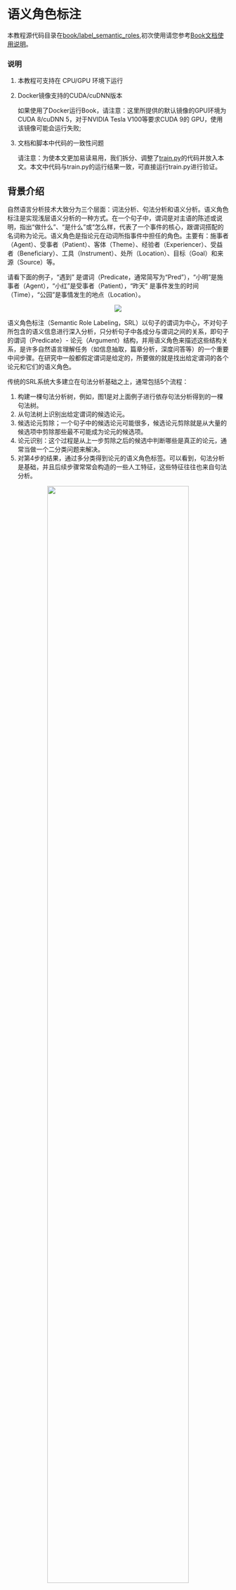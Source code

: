 # 语义角色标注

本教程源代码目录在[book/label_semantic_roles](https://github.com/PaddlePaddle/book/tree/develop/07.label_semantic_roles),初次使用请您参考[Book文档使用说明](https://github.com/PaddlePaddle/book/blob/develop/README.cn.md#运行这本书)。

### 说明

1. 本教程可支持在 CPU/GPU 环境下运行

2. Docker镜像支持的CUDA/cuDNN版本

   如果使用了Docker运行Book，请注意：这里所提供的默认镜像的GPU环境为 CUDA 8/cuDNN 5，对于NVIDIA Tesla V100等要求CUDA 9的 GPU，使用该镜像可能会运行失败;

3. 文档和脚本中代码的一致性问题

    请注意：为使本文更加易读易用，我们拆分、调整了[train.py](https://github.com/PaddlePaddle/book/tree/develop/07.label_semantic_roles/train.py)的代码并放入本文。本文中代码与train.py的运行结果一致，可直接运行train.py进行验证。

## 背景介绍

自然语言分析技术大致分为三个层面：词法分析、句法分析和语义分析。语义角色标注是实现浅层语义分析的一种方式。在一个句子中，谓词是对主语的陈述或说明，指出“做什么”、“是什么”或“怎么样，代表了一个事件的核心，跟谓词搭配的名词称为论元。语义角色是指论元在动词所指事件中担任的角色。主要有：施事者（Agent）、受事者（Patient）、客体（Theme）、经验者（Experiencer）、受益者（Beneficiary）、工具（Instrument）、处所（Location）、目标（Goal）和来源（Source）等。

请看下面的例子，“遇到” 是谓词（Predicate，通常简写为“Pred”），“小明”是施事者（Agent），“小红”是受事者（Patient），“昨天” 是事件发生的时间（Time），“公园”是事情发生的地点（Location）。

<p align="center">
    <img src = "https://github.com/PaddlePaddle/book/blob/develop/07.label_semantic_roles/image/Eqn1.png?raw=true"><br/>
</p>


语义角色标注（Semantic Role Labeling，SRL）以句子的谓词为中心，不对句子所包含的语义信息进行深入分析，只分析句子中各成分与谓词之间的关系，即句子的谓词（Predicate）- 论元（Argument）结构，并用语义角色来描述这些结构关系，是许多自然语言理解任务（如信息抽取，篇章分析，深度问答等）的一个重要中间步骤。在研究中一般都假定谓词是给定的，所要做的就是找出给定谓词的各个论元和它们的语义角色。

传统的SRL系统大多建立在句法分析基础之上，通常包括5个流程：

1. 构建一棵句法分析树，例如，图1是对上面例子进行依存句法分析得到的一棵句法树。
2. 从句法树上识别出给定谓词的候选论元。
3. 候选论元剪除；一个句子中的候选论元可能很多，候选论元剪除就是从大量的候选项中剪除那些最不可能成为论元的候选项。
4. 论元识别：这个过程是从上一步剪除之后的候选中判断哪些是真正的论元，通常当做一个二分类问题来解决。
5. 对第4步的结果，通过多分类得到论元的语义角色标签。可以看到，句法分析是基础，并且后续步骤常常会构造的一些人工特征，这些特征往往也来自句法分析。

<div  align="center">
<img src="https://github.com/PaddlePaddle/book/blob/develop/07.label_semantic_roles/image/dependency_parsing.png?raw=true" width = "80%" align=center /><br>
图1. 依存句法分析句法树示例
</div>

然而，完全句法分析需要确定句子所包含的全部句法信息，并确定句子各成分之间的关系，是一个非常困难的任务，目前技术下的句法分析准确率并不高，句法分析的细微错误都会导致SRL的错误。为了降低问题的复杂度，同时获得一定的句法结构信息，“浅层句法分析”的思想应运而生。浅层句法分析也称为部分句法分析（partial parsing）或语块划分（chunking）。和完全句法分析得到一颗完整的句法树不同，浅层句法分析只需要识别句子中某些结构相对简单的独立成分，例如：动词短语，这些被识别出来的结构称为语块。为了回避 “无法获得准确率较高的句法树” 所带来的困难，一些研究\[[1](#参考文献)\]也提出了基于语块（chunk）的SRL方法。基于语块的SRL方法将SRL作为一个序列标注问题来解决。序列标注任务一般都会采用BIO表示方式来定义序列标注的标签集，我们先来介绍这种表示方法。在BIO表示法中，B代表语块的开始，I代表语块的中间，O代表语块结束。通过B、I、O 三种标记将不同的语块赋予不同的标签，例如：对于一个由角色A拓展得到的语块组，将它所包含的第一个语块赋予标签B-A，将它所包含的其它语块赋予标签I-A，不属于任何论元的语块赋予标签O。

我们继续以上面的这句话为例，图1展示了BIO表示方法。

<div  align="center">
<img src="https://github.com/PaddlePaddle/book/blob/develop/07.label_semantic_roles/image/bio_example.png?raw=true" width = "90%"  align=center /><br>
图2. BIO标注方法示例
</div>

从上面的例子可以看到，根据序列标注结果可以直接得到论元的语义角色标注结果，是一个相对简单的过程。这种简单性体现在：（1）依赖浅层句法分析，降低了句法分析的要求和难度；（2）没有了候选论元剪除这一步骤；（3）论元的识别和论元标注是同时实现的。这种一体化处理论元识别和论元标注的方法，简化了流程，降低了错误累积的风险，往往能够取得更好的结果。

与基于语块的SRL方法类似，在本教程中我们也将SRL看作一个序列标注问题，不同的是，我们只依赖输入文本序列，不依赖任何额外的语法解析结果或是复杂的人造特征，利用深度神经网络构建一个端到端学习的SRL系统。我们以[CoNLL-2004 and CoNLL-2005 Shared Tasks](http://www.cs.upc.edu/~srlconll/)任务中SRL任务的公开数据集为例，实践下面的任务：给定一句话和这句话里的一个谓词，通过序列标注的方式，从句子中找到谓词对应的论元，同时标注它们的语义角色。

## 模型概览

循环神经网络（Recurrent Neural Network）是一种对序列建模的重要模型，在自然语言处理任务中有着广泛地应用。不同于前馈神经网络（Feed-forward Neural Network），RNN能够处理输入之间前后关联的问题。LSTM是RNN的一种重要变种，常用来学习长序列中蕴含的长程依赖关系，我们在[情感分析](https://github.com/PaddlePaddle/book/tree/develop/06.understand_sentiment)一篇中已经介绍过，这一篇中我们依然利用LSTM来解决SRL问题。

### 栈式循环神经网络（Stacked Recurrent Neural Network）

深层网络有助于形成层次化特征，网络上层在下层已经学习到的初级特征基础上，形成更复杂的高级特征。尽管LSTM沿时间轴展开后等价于一个非常“深”的前馈网络，但由于LSTM各个时间步参数共享，$t-1$时刻状态到$t$时刻的映射，始终只经过了一次非线性映射，也就是说单层LSTM对状态转移的建模是 “浅” 的。堆叠多个LSTM单元，令前一个LSTM$t$时刻的输出，成为下一个LSTM单元$t$时刻的输入，帮助我们构建起一个深层网络，我们把它称为第一个版本的栈式循环神经网络。深层网络提高了模型拟合复杂模式的能力，能够更好地建模跨不同时间步的模式\[[2](#参考文献)\]。

然而，训练一个深层LSTM网络并非易事。纵向堆叠多个LSTM单元可能遇到梯度在纵向深度上传播受阻的问题。通常，堆叠4层LSTM单元可以正常训练，当层数达到4~8层时，会出现性能衰减，这时必须考虑一些新的结构以保证梯度纵向顺畅传播，这是训练深层LSTM网络必须解决的问题。我们可以借鉴LSTM解决 “梯度消失梯度爆炸” 问题的智慧之一：在记忆单元（Memory Cell）这条信息传播的路线上没有非线性映射，当梯度反向传播时既不会衰减、也不会爆炸。因此，深层LSTM模型也可以在纵向上添加一条保证梯度顺畅传播的路径。

一个LSTM单元完成的运算可以被分为三部分：（1）输入到隐层的映射（input-to-hidden） ：每个时间步输入信息$x$会首先经过一个矩阵映射，再作为遗忘门，输入门，记忆单元，输出门的输入，注意，这一次映射没有引入非线性激活；（2）隐层到隐层的映射（hidden-to-hidden）：这一步是LSTM计算的主体，包括遗忘门，输入门，记忆单元更新，输出门的计算；（3）隐层到输出的映射（hidden-to-output）：通常是简单的对隐层向量进行激活。我们在第一个版本的栈式网络的基础上，加入一条新的路径：除上一层LSTM输出之外，将前层LSTM的输入到隐层的映射作为的一个新的输入，同时加入一个线性映射去学习一个新的变换。

图3是最终得到的栈式循环神经网络结构示意图。

<p align="center">  
<img src="https://github.com/PaddlePaddle/book/blob/develop/07.label_semantic_roles/image/stacked_lstm.png?raw=true" width = "40%"  align=center><br>
图3. 基于LSTM的栈式循环神经网络结构示意图
</p>

### 双向循环神经网络（Bidirectional Recurrent Neural Network）

在LSTM中，$t$时刻的隐藏层向量编码了到$t$时刻为止所有输入的信息，但$t$时刻的LSTM可以看到历史，却无法看到未来。在绝大多数自然语言处理任务中，我们几乎总是能拿到整个句子。这种情况下，如果能够像获取历史信息一样，得到未来的信息，对序列学习任务会有很大的帮助。

为了克服这一缺陷，我们可以设计一种双向循环网络单元，它的思想简单且直接：对上一节的栈式循环神经网络进行一个小小的修改，堆叠多个LSTM单元，让每一层LSTM单元分别以：正向、反向、正向 …… 的顺序学习上一层的输出序列。于是，从第2层开始，$t$时刻我们的LSTM单元便总是可以看到历史和未来的信息。图4是基于LSTM的双向循环神经网络结构示意图。

<p align="center">  
<img src="https://github.com/PaddlePaddle/book/blob/develop/07.label_semantic_roles/image/bidirectional_stacked_lstm.png?raw=true" width = "60%" align=center><br>
图4. 基于LSTM的双向循环神经网络结构示意图
</p>

需要说明的是，这种双向RNN结构和Bengio等人在机器翻译任务中使用的双向RNN结构\[[3](#参考文献), [4](#参考文献)\] 并不相同，我们会在后续[机器翻译](https://github.com/PaddlePaddle/book/blob/develop/08.machine_translation/README.cn.md)任务中，介绍另一种双向循环神经网络。

### 条件随机场 (Conditional Random Field)

使用神经网络模型解决问题的思路通常是：前层网络学习输入的特征表示，网络的最后一层在特征基础上完成最终的任务。在SRL任务中，深层LSTM网络学习输入的特征表示，条件随机场（Conditional Random Filed， CRF）在特征的基础上完成序列标注，处于整个网络的末端。

CRF是一种概率化结构模型，可以看作是一个概率无向图模型，结点表示随机变量，边表示随机变量之间的概率依赖关系。简单来讲，CRF学习条件概率$P(X|Y)$，其中 $X = (x_1, x_2, ... , x_n)$ 是输入序列，$Y = (y_1, y_2, ... , y_n)$ 是标记序列；解码过程是给定 $X$序列求解令$P(Y|X)$最大的$Y$序列，即$Y^* = \mbox{arg max}_{Y} P(Y | X)$。

序列标注任务只需要考虑输入和输出都是一个线性序列，并且由于我们只是将输入序列作为条件，不做任何条件独立假设，因此输入序列的元素之间并不存在图结构。综上，在序列标注任务中使用的是如图5所示的定义在链式图上的CRF，称之为线性链条件随机场（Linear Chain Conditional Random Field）。

<p align="center">  
<img src="https://github.com/PaddlePaddle/book/blob/develop/07.label_semantic_roles/image/linear_chain_crf.png?raw=true" width = "35%" align=center><br>
图5. 序列标注任务中使用的线性链条件随机场
</p>

根据线性链条件随机场上的因子分解定理\[[5](#参考文献)\]，在给定观测序列$X$时，一个特定标记序列$Y$的概率可以定义为：

<p align="center">
    <img src = "https://github.com/PaddlePaddle/book/blob/develop/07.label_semantic_roles/image/Eqn2.gif?raw=true"><br/>
</p>

其中$Z(X)$是归一化因子，$t_j$ 是定义在边上的特征函数，依赖于当前和前一个位置，称为转移特征，表示对于输入序列$X$及其标注序列在 $i$及$i - 1$位置上标记的转移概率。$s_k$是定义在结点上的特征函数，称为状态特征，依赖于当前位置，表示对于观察序列$X$及其$i$位置的标记概率。$\lambda_j$ 和 $\mu_k$ 分别是转移特征函数和状态特征函数对应的权值。实际上，$t$和$s$可以用相同的数学形式表示，再对转移特征和状态特在各个位置$i$求和有：$f_{k}(Y, X) = \sum_{i=1}^{n}f_k({y_{i - 1}, y_i, X, i})$，把$f$统称为特征函数，于是$P(Y|X)$可表示为：

<p align="center">
    <img src = "https://github.com/PaddlePaddle/book/blob/develop/07.label_semantic_roles/image/Eqn3.gif?raw=true"><br/>
</p>


$\omega$是特征函数对应的权值，是CRF模型要学习的参数。训练时，对于给定的输入序列和对应的标记序列集合$D = \left[(X_1,  Y_1), (X_2 , Y_2) , ... , (X_N, Y_N)\right]$ ，通过正则化的极大似然估计，求解如下优化目标：

<p align="center">
    <img src = "https://github.com/PaddlePaddle/book/blob/develop/07.label_semantic_roles/image/Eqn4.png?raw=true"><br/>
</p>

这个优化目标可以通过反向传播算法和整个神经网络一起求解。解码时，对于给定的输入序列$X$，通过解码算法（通常有：维特比算法、Beam Search）求令出条件概率$\bar{P}(Y|X)$最大的输出序列 $\bar{Y}$。

### 深度双向LSTM（DB-LSTM）SRL模型

在SRL任务中，输入是 “谓词” 和 “一句话”，目标是从这句话中找到谓词的论元，并标注论元的语义角色。如果一个句子含有$n$个谓词，这个句子会被处理$n$次。一个最为直接的模型是下面这样：

1. 构造输入；
 - 输入1是谓词，输入2是句子
 - 将输入1扩展成和输入2一样长的序列，用one-hot方式表示；
2. one-hot方式的谓词序列和句子序列通过词表，转换为实向量表示的词向量序列；
3. 将步骤2中的2个词向量序列作为双向LSTM的输入，学习输入序列的特征表示；
4. CRF以步骤3中模型学习到的特征为输入，以标记序列为监督信号，实现序列标注；

大家可以尝试上面这种方法。这里，我们提出一些改进，引入两个简单但对提高系统性能非常有效的特征：

- 谓词上下文：上面的方法中，只用到了谓词的词向量表达谓词相关的所有信息，这种方法始终是非常弱的，特别是如果谓词在句子中出现多次，有可能引起一定的歧义。从经验出发，谓词前后若干个词的一个小片段，能够提供更丰富的信息，帮助消解歧义。于是，我们把这样的经验也添加到模型中，为每个谓词同时抽取一个“谓词上下文” 片段，也就是从这个谓词前后各取$n$个词构成的一个窗口片段；
- 谓词上下文区域标记：为句子中的每一个词引入一个0-1二值变量，表示它们是否在“谓词上下文”片段中；

修改后的模型如下（图6是一个深度为4的模型结构示意图）：

1. 构造输入
 - 输入1是句子序列，输入2是谓词序列，输入3是谓词上下文，从句子中抽取这个谓词前后各$n$个词，构成谓词上下文，用one-hot方式表示，输入4是谓词上下文区域标记，标记了句子中每一个词是否在谓词上下文中；
 - 将输入2~3均扩展为和输入1一样长的序列；
2. 输入1~4均通过词表取词向量转换为实向量表示的词向量序列；其中输入1、3共享同一个词表，输入2和4各自独有词表；
3. 第2步的4个词向量序列作为双向LSTM模型的输入；LSTM模型学习输入序列的特征表示，得到新的特性表示序列；
4. CRF以第3步中LSTM学习到的特征为输入，以标记序列为监督信号，完成序列标注；

<div  align="center">  
<img src="https://github.com/PaddlePaddle/book/blob/develop/07.label_semantic_roles/image/db_lstm_network.png?raw=true" width = "60%"  align=center /><br>
图6. SRL任务上的深层双向LSTM模型
</div>


## 数据介绍

在此教程中，我们选用[CoNLL 2005](http://www.cs.upc.edu/~srlconll/)SRL任务开放出的数据集作为示例。需要特别说明的是，CoNLL 2005 SRL任务的训练数集和开发集在比赛之后并非免费进行公开，目前，能够获取到的只有测试集，包括Wall Street Journal的23节和Brown语料集中的3节。在本教程中，我们以测试集中的WSJ数据为训练集来讲解模型。但是，由于测试集中样本的数量远远不够，如果希望训练一个可用的神经网络SRL系统，请考虑付费获取全量数据。

原始数据中同时包括了词性标注、命名实体识别、语法解析树等多种信息。本教程中，我们使用test.wsj文件夹中的数据进行训练和测试，并只会用到words文件夹（文本序列）和props文件夹（标注结果）下的数据。本教程使用的数据目录如下：

```text
conll05st-release/
└── test.wsj
    ├── props  # 标注结果
    └── words  # 输入文本序列
```

标注信息源自Penn TreeBank\[[7](#参考文献)\]和PropBank\[[8](#参考文献)\]的标注结果。PropBank标注结果的标签和我们在文章一开始示例中使用的标注结果标签不同，但原理是相同的，关于标注结果标签含义的说明，请参考论文\[[9](#参考文献)\]。

原始数据需要进行数据预处理才能被PaddlePaddle处理，预处理包括下面几个步骤:

1. 将文本序列和标记序列其合并到一条记录中；
2. 一个句子如果含有$n$个谓词，这个句子会被处理$n$次，变成$n$条独立的训练样本，每个样本一个不同的谓词；
3. 抽取谓词上下文和构造谓词上下文区域标记；
4. 构造以BIO法表示的标记；
5. 依据词典获取词对应的整数索引。

预处理完成之后一条训练样本数据包含9个域，分别是：句子序列、谓词、谓词上下文（占 5 列）、谓词上下区域标志、标注序列。下表是一条训练样本的示例。

| 句子序列 | 谓词 | 谓词上下文（窗口 = 5） | 谓词上下文区域标记 | 标注序列 |
|---|---|---|---|---|
| A | set | n't been set . × | 0 | B-A1 |
| record | set | n't been set . × | 0 | I-A1 |
| date | set | n't been set . × | 0 | I-A1 |
| has | set | n't been set . × | 0 | O |
| n't | set | n't been set . × | 1 | B-AM-NEG |
| been | set | n't been set . × | 1 | O |
| set | set | n't been set . × | 1 | B-V |
| . | set | n't been set . × | 1 | O |


除数据之外，我们同时提供了以下资源：

| 文件名称 | 说明 |
|---|---|
| word_dict | 输入句子的词典，共计44068个词 |
| label_dict | 标记的词典，共计106个标记 |
| predicate_dict | 谓词的词典，共计3162个词 |
| emb | 一个训练好的词表，32维 |

我们在英文维基百科上训练语言模型得到了一份词向量用来初始化SRL模型。在SRL模型训练过程中，词向量不再被更新。关于语言模型和词向量可以参考[词向量](https://github.com/PaddlePaddle/book/blob/develop/04.word2vec/README.cn.md) 这篇教程。我们训练语言模型的语料共有995,000,000个token，词典大小控制为4900,000词。CoNLL 2005训练语料中有5%的词不在这4900,000个词中，我们将它们全部看作未登录词，用`<unk>`表示。

获取词典，打印词典大小：

```python
from __future__ import print_function

import math, os
import numpy as np
import paddle
import paddle.dataset.conll05 as conll05
import paddle.fluid as fluid
import six
import time

with_gpu = os.getenv('WITH_GPU', '0') != '0'

word_dict, verb_dict, label_dict = conll05.get_dict()
word_dict_len = len(word_dict)
label_dict_len = len(label_dict)
pred_dict_len = len(verb_dict)

print('word_dict_len: ', word_dict_len)
print('label_dict_len: ', label_dict_len)
print('pred_dict_len: ', pred_dict_len)
```

## 模型配置说明

- 定义输入数据维度及模型超参数。

```python
mark_dict_len = 2    # 谓上下文区域标志的维度，是一个0-1 2值特征，因此维度为2
word_dim = 32        # 词向量维度
mark_dim = 5         # 谓词上下文区域通过词表被映射为一个实向量，这个是相邻的维度
hidden_dim = 512     # LSTM隐层向量的维度 ： 512 / 4
depth = 8            # 栈式LSTM的深度
mix_hidden_lr = 1e-3 # linear_chain_crf层的基础学习率

IS_SPARSE = True     # 是否以稀疏方式更新embedding
PASS_NUM = 10        # 训练轮数
BATCH_SIZE = 10      # batch size 大小

embedding_name = 'emb'
```

这里需要特别说明的是，参数 `hidden_dim = 512` 实际指定了LSTM隐层向量的维度为128，关于这一点请参考PaddlePaddle官方文档中[dynamic_lstm](http://www.paddlepaddle.org/documentation/docs/zh/1.2/api_cn/layers_cn.html#dynamic-lstm)的说明。

- 如上文提到，我们用基于英文维基百科训练好的词向量来初始化序列输入、谓词上下文总共6个特征的embedding层参数，在训练中不更新。

```python
# 这里加载PaddlePaddle保存的二进制参数
def load_parameter(file_name, h, w):
    with open(file_name, 'rb') as f:
        f.read(16)  # skip header.
        return np.fromfile(f, dtype=np.float32).reshape(h, w)
```

## 训练模型

- 我们根据网络拓扑结构和模型参数来进行训练，在构造时还需指定优化方法，这里使用最基本的SGD方法(momentum设置为0)，同时设定了学习率、正则等。

定义训练过程的超参数
```python
use_cuda = False #在cpu上执行训练
save_dirname = "label_semantic_roles.inference.model" #训练得到的模型参数保存在文件中
is_local = True
```

### 数据输入层定义
定义了模型输入特征的格式，包括句子序列、谓词、谓词上下文的5个特征、和谓词上下区域标志

```python
# 句子序列
word = fluid.data(
    name='word_data', shape=[None, 1], dtype='int64', lod_level=1)

# 谓词
predicate = fluid.data(
    name='verb_data', shape=[None, 1], dtype='int64', lod_level=1)

# 谓词上下文5个特征
ctx_n2 = fluid.data(
    name='ctx_n2_data', shape=[None, 1], dtype='int64', lod_level=1)
ctx_n1 = fluid.data(
    name='ctx_n1_data', shape=[None, 1], dtype='int64', lod_level=1)
ctx_0 = fluid.data(
    name='ctx_0_data', shape=[None, 1], dtype='int64', lod_level=1)
ctx_p1 = fluid.data(
    name='ctx_p1_data', shape=[None, 1], dtype='int64', lod_level=1)
ctx_p2 = fluid.data(
    name='ctx_p2_data', shape=[None, 1], dtype='int64', lod_level=1)

# 谓词上下区域标志
mark = fluid.data(
    name='mark_data', shape=[None, 1], dtype='int64', lod_level=1)
```
### 定义网络结构
首先预训练并定义模型输入层

```python
#预训练谓词和谓词上下区域标志
predicate_embedding = fluid.embedding(
    input=predicate,
    size=[pred_dict_len, word_dim],
    dtype='float32',
    is_sparse=IS_SPARSE,
    param_attr='vemb')

mark_embedding = fluid.embedding(
    input=mark,
    size=[mark_dict_len, mark_dim],
    dtype='float32',
    is_sparse=IS_SPARSE)

#句子序列和谓词上下文5个特征并预训练
word_input = [word, ctx_n2, ctx_n1, ctx_0, ctx_p1, ctx_p2]
# 因词向量是预训练好的，这里不再训练embedding表，
# 参数属性trainable设置成False阻止了embedding表在训练过程中被更新
emb_layers = [
    fluid.embedding(
        size=[word_dict_len, word_dim],
        input=x,
        param_attr=fluid.ParamAttr(
            name=embedding_name, trainable=False)) for x in word_input
]
#加入谓词和谓词上下区域标志的预训练结果
emb_layers.append(predicate_embedding)
emb_layers.append(mark_embedding)
```
定义8个LSTM单元以“正向/反向”的顺序对所有输入序列进行学习。

```python
# 共有8个LSTM单元被训练，每个单元的方向为从左到右或从右到左，
# 由参数`is_reverse`确定
# 第一层栈结构
hidden_0_layers = [
    fluid.layers.fc(input=emb, size=hidden_dim, act='tanh')
    for emb in emb_layers
]

hidden_0 = fluid.layers.sums(input=hidden_0_layers)

lstm_0 = fluid.layers.dynamic_lstm(
    input=hidden_0,
    size=hidden_dim,
    candidate_activation='relu',
    gate_activation='sigmoid',
    cell_activation='sigmoid')

# 用直连的边来堆叠L-LSTM、R-LSTM
input_tmp = [hidden_0, lstm_0]

# 其余的栈结构
for i in range(1, depth):
    mix_hidden = fluid.layers.sums(input=[
        fluid.layers.fc(input=input_tmp[0], size=hidden_dim, act='tanh'),
        fluid.layers.fc(input=input_tmp[1], size=hidden_dim, act='tanh')
    ])

    lstm = fluid.layers.dynamic_lstm(
        input=mix_hidden,
        size=hidden_dim,
        candidate_activation='relu',
        gate_activation='sigmoid',
        cell_activation='sigmoid',
        is_reverse=((i % 2) == 1))

    input_tmp = [mix_hidden, lstm]

# 取最后一个栈式LSTM的输出和这个LSTM单元的输入到隐层映射，
# 经过一个全连接层映射到标记字典的维度，来学习 CRF 的状态特征
feature_out = fluid.layers.sums(input=[
    fluid.layers.fc(input=input_tmp[0], size=label_dict_len, act='tanh'),
    fluid.layers.fc(input=input_tmp[1], size=label_dict_len, act='tanh')
])

# 标注序列
target = fluid.data(
    name='target', shape=[None, 1], dtype='int64', lod_level=1)

# 学习 CRF 的转移特征
crf_cost = fluid.layers.linear_chain_crf(
    input=feature_out,
    label=target,
    param_attr=fluid.ParamAttr(
        name='crfw', learning_rate=mix_hidden_lr))


avg_cost = fluid.layers.mean(crf_cost)

# 使用最基本的SGD优化方法(momentum设置为0)
sgd_optimizer = fluid.optimizer.SGD(
    learning_rate=fluid.layers.exponential_decay(
        learning_rate=0.01,
        decay_steps=100000,
        decay_rate=0.5,
        staircase=True))

sgd_optimizer.minimize(avg_cost)


```

数据介绍部分提到CoNLL 2005训练集付费，这里我们使用测试集训练供大家学习。conll05.test()每次产生一条样本，包含9个特征，shuffle和组完batch后作为训练的输入。

```python
crf_decode = fluid.layers.crf_decoding(
    input=feature_out, param_attr=fluid.ParamAttr(name='crfw'))

train_data = paddle.batch(
    paddle.reader.shuffle(
        paddle.dataset.conll05.test(), buf_size=8192),
    batch_size=BATCH_SIZE)

place = fluid.CUDAPlace(0) if use_cuda else fluid.CPUPlace()

```
通过feeder来指定每一个数据和data_layer的对应关系, 下面的feeder表示 conll05.test()产生数据的第0列对应的data_layer是 `word`。

```python
feeder = fluid.DataFeeder(
    feed_list=[
        word, ctx_n2, ctx_n1, ctx_0, ctx_p1, ctx_p2, predicate, mark, target
    ],
    place=place)
exe = fluid.Executor(place)
```
开始训练

```python
main_program = fluid.default_main_program()

exe.run(fluid.default_startup_program())
embedding_param = fluid.global_scope().find_var(
    embedding_name).get_tensor()
embedding_param.set(
    load_parameter(conll05.get_embedding(), word_dict_len, word_dim),
    place)

start_time = time.time()
batch_id = 0
for pass_id in six.moves.xrange(PASS_NUM):
    for data in train_data():
        cost = exe.run(main_program,
                       feed=feeder.feed(data),
                       fetch_list=[avg_cost])
        cost = cost[0]

        if batch_id % 10 == 0:
            print("avg_cost: " + str(cost))
            if batch_id != 0:
                print("second per batch: " + str((time.time(
                ) - start_time) / batch_id))
            # Set the threshold low to speed up the CI test
            if float(cost) < 60.0:
                if save_dirname is not None:
                    fluid.io.save_inference_model(save_dirname, [
                        'word_data', 'verb_data', 'ctx_n2_data',
                        'ctx_n1_data', 'ctx_0_data', 'ctx_p1_data',
                        'ctx_p2_data', 'mark_data'
                    ], [feature_out], exe)
                break

        batch_id = batch_id + 1
```


## 应用模型

训练完成之后，需要依据某个我们关心的性能指标选择最优的模型进行预测，可以简单的选择测试集上标记错误最少的那个模型。以下我们给出一个使用训练后的模型进行预测的示例。

首先设置预测过程的参数

```python
use_cuda = False #在cpu上进行预测
save_dirname = "label_semantic_roles.inference.model" #调用训练好的模型进行预测

place = fluid.CUDAPlace(0) if use_cuda else fluid.CPUPlace()
exe = fluid.Executor(place)
```

设置输入，用LoDTensor来表示输入的词序列，这里每个词的形状 base_shape都是[1]，是因为每个词都是用一个id来表示的。假如基于长度的LoD是[[3, 4, 2]]，这是一个单层的LoD，那么构造出的LoDTensor就包含3个序列，其长度分别为3、4和2。

注意LoD是个列表的列表


```python
lod = [[3, 4, 2]]
base_shape = [1]

# 构造假数据作为输入，整数随机数的范围是[low, high]
word = fluid.create_random_int_lodtensor(
    lod, base_shape, place, low=0, high=word_dict_len - 1)
pred = fluid.create_random_int_lodtensor(
    lod, base_shape, place, low=0, high=pred_dict_len - 1)
ctx_n2 = fluid.create_random_int_lodtensor(
    lod, base_shape, place, low=0, high=word_dict_len - 1)
ctx_n1 = fluid.create_random_int_lodtensor(
    lod, base_shape, place, low=0, high=word_dict_len - 1)
ctx_0 = fluid.create_random_int_lodtensor(
    lod, base_shape, place, low=0, high=word_dict_len - 1)
ctx_p1 = fluid.create_random_int_lodtensor(
    lod, base_shape, place, low=0, high=word_dict_len - 1)
ctx_p2 = fluid.create_random_int_lodtensor(
    lod, base_shape, place, low=0, high=word_dict_len - 1)
mark = fluid.create_random_int_lodtensor(
    lod, base_shape, place, low=0, high=mark_dict_len - 1)
```

使用fluid.io.load_inference_model加载inference_program，feed_target_names是模型的输入变量的名称，fetch_targets是预测对象。

```python
[inference_program, feed_target_names,
 fetch_targets] = fluid.io.load_inference_model(save_dirname, exe)
```
构造feed字典 {feed_target_name: feed_target_data}，results是由预测目标构成的列表

```python
assert feed_target_names[0] == 'word_data'
assert feed_target_names[1] == 'verb_data'
assert feed_target_names[2] == 'ctx_n2_data'
assert feed_target_names[3] == 'ctx_n1_data'
assert feed_target_names[4] == 'ctx_0_data'
assert feed_target_names[5] == 'ctx_p1_data'
assert feed_target_names[6] == 'ctx_p2_data'
assert feed_target_names[7] == 'mark_data'
```
执行预测

```python
results = exe.run(inference_program,
                  feed={
                      feed_target_names[0]: word,
                      feed_target_names[1]: pred,
                      feed_target_names[2]: ctx_n2,
                      feed_target_names[3]: ctx_n1,
                      feed_target_names[4]: ctx_0,
                      feed_target_names[5]: ctx_p1,
                      feed_target_names[6]: ctx_p2,
                      feed_target_names[7]: mark
                  },
                  fetch_list=fetch_targets,
                  return_numpy=False)
```

输出结果

```python
print(results[0].lod())
np_data = np.array(results[0])
print("Inference Shape: ", np_data.shape)
```


## 总结

语义角色标注是许多自然语言理解任务的重要中间步骤。这篇教程中我们以语义角色标注任务为例，介绍如何利用PaddlePaddle进行序列标注任务。教程中所介绍的模型来自我们发表的论文\[[10](#参考文献)\]。由于 CoNLL 2005 SRL任务的训练数据目前并非完全开放，教程中只使用测试数据作为示例。在这个过程中，我们希望减少对其它自然语言处理工具的依赖，利用神经网络数据驱动、端到端学习的能力，得到一个和传统方法可比、甚至更好的模型。在论文中我们证实了这种可能性。关于模型更多的信息和讨论可以在论文中找到。

<a name="参考文献"></a>
## 参考文献
1. Sun W, Sui Z, Wang M, et al. [Chinese semantic role labeling with shallow parsing](https://www.researchgate.net/publication/221012740_Chinese_Semantic_Role_Labeling_with_Shallow_Parsing)[C]//Proceedings of the 2009 Conference on Empirical Methods in Natural Language Processing: Volume 3-Volume 3. Association for Computational Linguistics, 2009: 1475-1483.
2. Pascanu R, Gulcehre C, Cho K, et al. [How to construct deep recurrent neural networks](https://arxiv.org/abs/1312.6026)[J]. arXiv preprint arXiv:1312.6026, 2013.
3. Cho K, Van Merriënboer B, Gulcehre C, et al. [Learning phrase representations using RNN encoder-decoder for statistical machine translation](https://arxiv.org/abs/1406.1078)[J]. arXiv preprint arXiv:1406.1078, 2014.
4. Bahdanau D, Cho K, Bengio Y. [Neural machine translation by jointly learning to align and translate](https://arxiv.org/abs/1409.0473)[J]. arXiv preprint arXiv:1409.0473, 2014.
5. Lafferty J, McCallum A, Pereira F. [Conditional random fields: Probabilistic models for segmenting and labeling sequence data](https://repository.upenn.edu/cgi/viewcontent.cgi?article=1162&context=cis_papers)[C]//Proceedings of the eighteenth international conference on machine learning, ICML. 2001, 1: 282-289.
6. 李航. 统计学习方法[J]. 清华大学出版社, 北京, 2012.
7. Marcus M P, Marcinkiewicz M A, Santorini B. [Building a large annotated corpus of English: The Penn Treebank](http://repository.upenn.edu/cgi/viewcontent.cgi?article=1246&context=cis_reports)[J]. Computational linguistics, 1993, 19(2): 313-330.
8. Palmer M, Gildea D, Kingsbury P. [The proposition bank: An annotated corpus of semantic roles](http://www.mitpressjournals.org/doi/pdfplus/10.1162/0891201053630264)[J]. Computational linguistics, 2005, 31(1): 71-106.
9. Carreras X, Màrquez L. [Introduction to the CoNLL-2005 shared task: Semantic role labeling](http://www.cs.upc.edu/~srlconll/st05/papers/intro.pdf)[C]//Proceedings of the Ninth Conference on Computational Natural Language Learning. Association for Computational Linguistics, 2005: 152-164.
10. Zhou J, Xu W. [End-to-end learning of semantic role labeling using recurrent neural networks](http://www.aclweb.org/anthology/P/P15/P15-1109.pdf)[C]//Proceedings of the Annual Meeting of the Association for Computational Linguistics. 2015.

<br/>
<a rel="license" href="http://creativecommons.org/licenses/by-sa/4.0/"><img alt="知识共享许可协议" style="border-width:0" src="https://paddlepaddleimage.cdn.bcebos.com/bookimage/camo.png" /></a><br /><span xmlns:dct="http://purl.org/dc/terms/" href="http://purl.org/dc/dcmitype/Text" property="dct:title" rel="dct:type">本教程</span> 由 <a xmlns:cc="http://creativecommons.org/ns#" href="https://www.paddlepaddle.org.cn/" property="cc:attributionName" rel="cc:attributionURL">PaddlePaddle</a> 创作，采用 <a rel="license" href="http://creativecommons.org/licenses/by-sa/4.0/">知识共享 署名-相同方式共享 4.0 国际 许可协议</a>进行许可。
